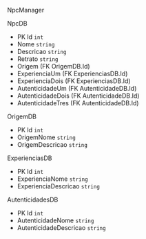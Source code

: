 NpcManager

<!-- Tabela de NPCs -->
NpcDB
- PK Id `int`
- Nome `string`
- Descricao `string`
- Retrato `string`
- Origem (FK OrigemDB.Id)
- ExperienciaUm (FK ExperienciasDB.Id)
- ExperienciaDois (FK ExperienciasDB.Id)
- AutenticidadeUm (FK AutenticidadeDB.Id)
- AutenticidadeDois (FK AutenticidadeDB.Id)
- AutenticidadeTres (FK AutenticidadeDB.Id)

<!-- Origens ancentralidade cultura povo -->
OrigemDB
- PK Id `int`
- OrigemNome `string`
- OrigemDescricao `string`

<!-- Experiências de vida ocupações profissões classe -->
ExperienciasDB
- PK Id `int`
- ExperienciaNome `string`
- ExperienciaDescricao `string`

<!-- Traços de personalidade -->
AutenticidadesDB
- PK Id `int`
- AutenticidadeNome `string`
- AutenticidadeDescricao `string`